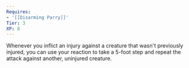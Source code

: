 ```yaml
---
Requires:
- '[[Disarming Parry]]'
Tier: 3
XP: 8
---
```


Whenever you inflict an injury against a creature that wasn't previously injured, you can use your reaction to take a 5-foot step and repeat the attack against another, uninjured creature.